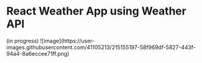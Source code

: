 <h1>React Weather App using Weather API</h1>(in progress)
![image](https://user-images.githubusercontent.com/41105213/215155197-58f969df-5827-443f-94a4-8a6eccee71ff.png)
